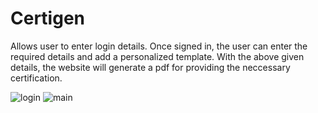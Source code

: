 # Certigen
Allows user to enter login details.
Once signed in, the user can enter the required details and add a personalized template.
With the above given details, the website will generate a pdf for providing the neccessary certification.

![login](https://github.com/Grace-Maria-Kurian/Certigen/assets/161134687/6514a8ae-c8eb-453d-9cfe-201e462b1c82)
![main](https://github.com/Grace-Maria-Kurian/Certigen/assets/161134687/3a595e77-d4ff-484b-8479-d9303d606220)


